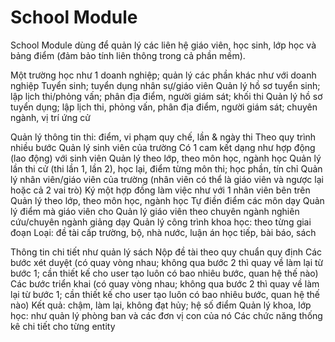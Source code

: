 School Module
=============
School Module dùng để quản lý các liên hệ giáo viên, học sinh, lớp học và bảng điểm (đảm bảo tính liên thông trong cả phần mềm).

Một trường học như 1 doanh nghiệp; quản lý các phần khác như với doanh nghiệp
Tuyển sinh; tuyển dụng nhân sự/giáo viên
Quản lý hồ sơ tuyển sinh; lập lịch thi/phỏng vấn; phân địa điểm, người giám sát; khối thi
Quản lý hồ sơ tuyển dụng; lập lịch thi, phỏng vấn, phân địa điểm, người giám sát; chuyên ngành, vị trí ứng cử

Quản lý thông tin thi: điểm, vi phạm quy chế, lần & ngày thi
Theo quy trình nhiều bước
Quản lý sinh viên của trường
Có 1 cam kết dạng như hợp động (lao động) với sinh viên
Quản lý theo lớp, theo môn học, ngành học
Quản lý lần thi cử (thi lần 1, lần 2), học lại, điểm từng môn thi; học phần, tín chỉ
Quản lý nhân viên/giáo viên của trường (nhân viên có thể là giáo viên và ngược lại hoặc cả 2 vai trò)
Ký một hợp đồng làm việc như với 1 nhân viên bên trên
Quản lý theo lớp, theo môn học, ngành học
Tự điền điểm các môn dạy
Quản lý điểm mà giáo viên cho
Quản lý giáo viên theo chuyên ngành nghiên cứu/chuyên ngành giảng dạy
Quản lý công trình khoa học: theo từng giai đoạn
Loại: đề tài cấp trường, bộ, nhà nước, luận án học tiếp, bài báo, sách

Thông tin chi tiết như quản lý sách
Nộp đề tài theo quy chuẩn quy định
Các bước xét duyệt (có quay vòng nhau; không qua bước 2 thì quay về làm lại từ bước 1; cần thiết kế cho user tạo luôn có bao nhiêu bước, quan hệ thế nào)
Các bước triển khai (có quay vòng nhau; không qua bước 2 thì quay về làm lại từ bước 1; cần thiết kế cho user tạo luôn có bao nhiêu bước, quan hệ thế nào)
Kết quả: chậm, làm lại, không đạt hủy; hệ số điểm
Quản lý khoa, lớp học: như quản lý phòng ban và các đơn vị con của nó
Các chức năng thống kê chi tiết cho từng entity
